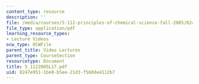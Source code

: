 ```yaml
---
content_type: resource
description: ''
file: /media/courses/5-112-principles-of-chemical-science-fall-2005/8247e9511be8b5ee21d3f560de4112b7_5_1122005L17.pdf
file_type: application/pdf
learning_resource_types:
- Lecture Videos
ocw_type: OCWFile
parent_title: Video Lectures
parent_type: CourseSection
resourcetype: Document
title: 5_1122005L17.pdf
uid: 8247e951-1be8-b5ee-21d3-f560de4112b7
---
```

